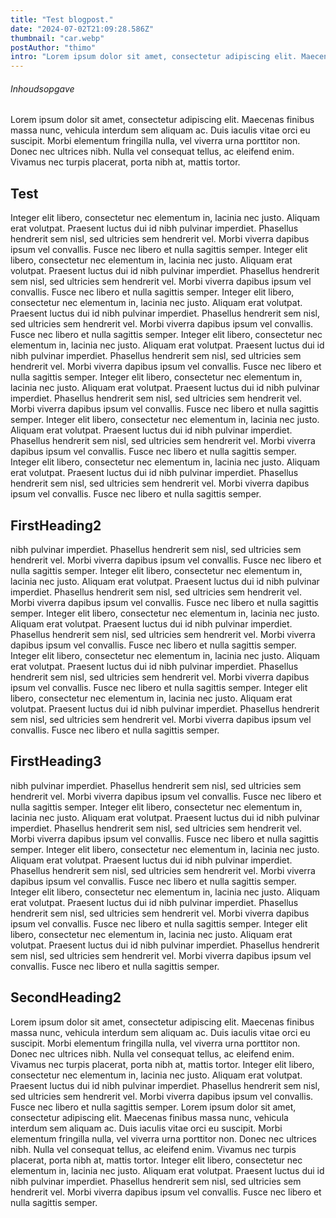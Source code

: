 ```yaml
---
title: "Test blogpost."
date: "2024-07-02T21:09:28.586Z"
thumbnail: "car.webp"
postAuthor: "thimo"
intro: "Lorem ipsum dolor sit amet, consectetur adipiscing elit. Maecenas finibus massa nunc, vehicula interdum sem aliquam ac. Duis iaculis vitae orci eu suscipit. Morbi elementum fringilla nulla, vel viverra urna porttitor non. Donec nec ultrices nibh. Nulla vel consequat tellus, ac eleifend enim. Vivamus nec turpis placerat, porta nibh at, mattis tortor. Integer elit libero, consectetur nec elementum in, lacinia nec justo. Aliquam erat volutpat. Praesent luctus dui id nibh pulvinar imperdiet. Phasellus hendrerit sem nisl, sed ultricies sem hendrerit vel. Morbi viverra dapibus ipsum vel convallis. Fusce nec libero et nulla sagittis semper."
---
```


###### Inhoudsopgave 

 Lorem ipsum dolor sit amet, consectetur adipiscing elit. Maecenas finibus massa nunc, vehicula interdum sem aliquam ac. Duis iaculis vitae orci eu suscipit. Morbi elementum fringilla nulla, vel viverra urna porttitor non. Donec nec ultrices nibh. Nulla vel consequat tellus, ac eleifend enim. Vivamus nec turpis placerat, porta nibh at, mattis tortor. 
## Test
 Integer elit libero, consectetur nec elementum in, lacinia nec justo. Aliquam erat volutpat. Praesent luctus dui id 
 nibh pulvinar imperdiet. Phasellus hendrerit sem nisl, sed ultricies sem hendrerit vel. Morbi viverra dapibus ipsum vel convallis. Fusce nec libero et nulla sagittis semper.
  Integer elit libero, consectetur nec elementum in, lacinia nec justo. Aliquam erat volutpat. Praesent luctus dui id 
 nibh pulvinar imperdiet. Phasellus hendrerit sem nisl, sed ultricies sem hendrerit vel. Morbi viverra dapibus ipsum vel convallis. Fusce nec libero et nulla sagittis semper.
  Integer elit libero, consectetur nec elementum in, lacinia nec justo. Aliquam erat volutpat. Praesent luctus dui id 
 nibh pulvinar imperdiet. Phasellus hendrerit sem nisl, sed ultricies sem hendrerit vel. Morbi viverra dapibus ipsum vel convallis. Fusce nec libero et nulla sagittis semper.   Integer elit libero, consectetur nec elementum in, lacinia nec justo. Aliquam erat volutpat. Praesent luctus dui id 
 nibh pulvinar imperdiet. Phasellus hendrerit sem nisl, sed ultricies sem hendrerit vel. Morbi viverra dapibus ipsum vel convallis. Fusce nec libero et nulla sagittis semper.
  Integer elit libero, consectetur nec elementum in, lacinia nec justo. Aliquam erat volutpat. Praesent luctus dui id 
 nibh pulvinar imperdiet. Phasellus hendrerit sem nisl, sed ultricies sem hendrerit vel. Morbi viverra dapibus ipsum vel convallis. Fusce nec libero et nulla sagittis semper.  Integer elit libero, consectetur nec elementum in, lacinia nec justo. Aliquam erat volutpat. Praesent luctus dui id 
 nibh pulvinar imperdiet. Phasellus hendrerit sem nisl, sed ultricies sem hendrerit vel. Morbi viverra dapibus ipsum vel convallis. Fusce nec libero et nulla sagittis semper.
  Integer elit libero, consectetur nec elementum in, lacinia nec justo. Aliquam erat volutpat. Praesent luctus dui id 
 nibh pulvinar imperdiet. Phasellus hendrerit sem nisl, sed ultricies sem hendrerit vel. Morbi viverra dapibus ipsum vel convallis. Fusce nec libero et nulla sagittis semper.
 
## FirstHeading2
 nibh pulvinar imperdiet. Phasellus hendrerit sem nisl, sed ultricies sem hendrerit vel. Morbi viverra dapibus ipsum vel convallis. Fusce nec libero et nulla sagittis semper.   Integer elit libero, consectetur nec elementum in, lacinia nec justo. Aliquam erat volutpat. Praesent luctus dui id 
 nibh pulvinar imperdiet. Phasellus hendrerit sem nisl, sed ultricies sem hendrerit vel. Morbi viverra dapibus ipsum vel convallis. Fusce nec libero et nulla sagittis semper.
  Integer elit libero, consectetur nec elementum in, lacinia nec justo. Aliquam erat volutpat. Praesent luctus dui id 
 nibh pulvinar imperdiet. Phasellus hendrerit sem nisl, sed ultricies sem hendrerit vel. Morbi viverra dapibus ipsum vel convallis. Fusce nec libero et nulla sagittis semper.  Integer elit libero, consectetur nec elementum in, lacinia nec justo. Aliquam erat volutpat. Praesent luctus dui id 
 nibh pulvinar imperdiet. Phasellus hendrerit sem nisl, sed ultricies sem hendrerit vel. Morbi viverra dapibus ipsum vel convallis. Fusce nec libero et nulla sagittis semper.
  Integer elit libero, consectetur nec elementum in, lacinia nec justo. Aliquam erat volutpat. Praesent luctus dui id 
 nibh pulvinar imperdiet. Phasellus hendrerit sem nisl, sed ultricies sem hendrerit vel. Morbi viverra dapibus ipsum vel convallis. Fusce nec libero et nulla sagittis semper.

 ## FirstHeading3
 nibh pulvinar imperdiet. Phasellus hendrerit sem nisl, sed ultricies sem hendrerit vel. Morbi viverra dapibus ipsum vel convallis. Fusce nec libero et nulla sagittis semper.   Integer elit libero, consectetur nec elementum in, lacinia nec justo. Aliquam erat volutpat. Praesent luctus dui id 
 nibh pulvinar imperdiet. Phasellus hendrerit sem nisl, sed ultricies sem hendrerit vel. Morbi viverra dapibus ipsum vel convallis. Fusce nec libero et nulla sagittis semper.
  Integer elit libero, consectetur nec elementum in, lacinia nec justo. Aliquam erat volutpat. Praesent luctus dui id 
 nibh pulvinar imperdiet. Phasellus hendrerit sem nisl, sed ultricies sem hendrerit vel. Morbi viverra dapibus ipsum vel convallis. Fusce nec libero et nulla sagittis semper.  Integer elit libero, consectetur nec elementum in, lacinia nec justo. Aliquam erat volutpat. Praesent luctus dui id 
 nibh pulvinar imperdiet. Phasellus hendrerit sem nisl, sed ultricies sem hendrerit vel. Morbi viverra dapibus ipsum vel convallis. Fusce nec libero et nulla sagittis semper.
  Integer elit libero, consectetur nec elementum in, lacinia nec justo. Aliquam erat volutpat. Praesent luctus dui id 
 nibh pulvinar imperdiet. Phasellus hendrerit sem nisl, sed ultricies sem hendrerit vel. Morbi viverra dapibus ipsum vel convallis. Fusce nec libero et nulla sagittis semper.

## SecondHeading2
 Lorem ipsum dolor sit amet, consectetur adipiscing elit. Maecenas finibus massa nunc, vehicula interdum sem aliquam ac. Duis iaculis vitae orci eu suscipit. Morbi elementum fringilla nulla, vel viverra urna porttitor non. Donec nec ultrices nibh. Nulla vel consequat tellus, ac eleifend enim. Vivamus nec turpis placerat, porta nibh at, mattis tortor. Integer elit libero, consectetur nec elementum in, lacinia nec justo. Aliquam erat volutpat. Praesent luctus dui id nibh pulvinar imperdiet. Phasellus hendrerit sem nisl, sed ultricies sem hendrerit vel. Morbi viverra dapibus ipsum vel convallis. Fusce nec libero et nulla sagittis semper.  Lorem ipsum dolor sit amet, consectetur adipiscing elit. Maecenas finibus massa nunc, vehicula interdum sem aliquam ac. Duis iaculis vitae orci eu suscipit. Morbi elementum fringilla nulla, vel viverra urna porttitor non. Donec nec ultrices nibh. Nulla vel consequat tellus, ac eleifend enim. Vivamus nec turpis placerat, porta nibh at, mattis tortor. Integer elit libero, consectetur nec elementum in, lacinia nec justo. Aliquam erat volutpat. Praesent luctus dui id nibh pulvinar imperdiet. Phasellus hendrerit sem nisl, sed ultricies sem hendrerit vel. Morbi viverra dapibus ipsum vel convallis. Fusce nec libero et nulla sagittis semper.